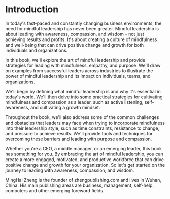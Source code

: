 # Introduction

In today's fast-paced and constantly changing business environments, the need for mindful leadership has never been greater. Mindful leadership is about leading with awareness, compassion, and wisdom – not just achieving results and profits. It's about creating a culture of mindfulness and well-being that can drive positive change and growth for both individuals and organizations.

In this book, we'll explore the art of mindful leadership and provide strategies for leading with mindfulness, empathy, and purpose. We'll draw on examples from successful leaders across industries to illustrate the power of mindful leadership and its impact on individuals, teams, and organizations.

We'll begin by defining what mindful leadership is and why it's essential in today's world. We'll then delve into some practical strategies for cultivating mindfulness and compassion as a leader, such as active listening, self-awareness, and cultivating a growth mindset.

Throughout the book, we'll also address some of the common challenges and obstacles that leaders may face when trying to incorporate mindfulness into their leadership style, such as time constraints, resistance to change, and pressure to achieve results. We'll provide tools and techniques for overcoming these barriers and leading with purpose and compassion.

Whether you're a CEO, a middle manager, or an emerging leader, this book has something for you. By embracing the art of mindful leadership, you can create a more engaged, motivated, and productive workforce that can drive positive change and growth for your organization. So let's get started on the journey to leading with awareness, compassion, and wisdom.

MingHai Zheng is the founder of zhengpublishing.com and lives in Wuhan, China. His main publishing areas are business, management, self-help, computers and other emerging foreword fields.
